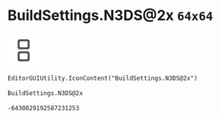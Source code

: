 # BuildSettings.N3DS@2x `64x64`
<img src="/img/BuildSettings.N3DS@2x.png" width=64 height=64>

``` CSharp
EditorGUIUtility.IconContent("BuildSettings.N3DS@2x")
```
```
BuildSettings.N3DS@2x
```
```
-6430829192587231253
```
